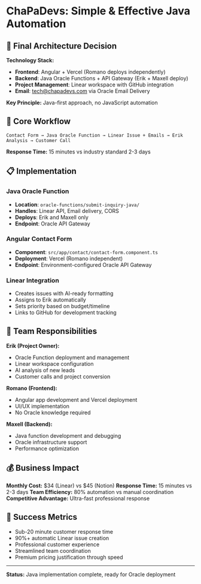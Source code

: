 # ChaPaDevs: Simple & Effective Java Automation

## 🎯 **Final Architecture Decision**

**Technology Stack:**
- **Frontend**: Angular + Vercel (Romano deploys independently)
- **Backend**: Java Oracle Functions + API Gateway (Erik + Maxell deploy)
- **Project Management**: Linear workspace with GitHub integration
- **Email**: tech@chapadevs.com via Oracle Email Delivery

**Key Principle:** Java-first approach, no JavaScript automation

## 🚀 **Core Workflow**

```
Contact Form → Java Oracle Function → Linear Issue + Emails → Erik Analysis → Customer Call
```

**Response Time:** 15 minutes vs industry standard 2-3 days

## 📋 **Implementation**

### Java Oracle Function
- **Location**: `oracle-functions/submit-inquiry-java/`
- **Handles**: Linear API, Email delivery, CORS
- **Deploys**: Erik and Maxell only
- **Endpoint**: Oracle API Gateway

### Angular Contact Form
- **Component**: `src/app/contact/contact-form.component.ts`
- **Deployment**: Vercel (Romano independent)
- **Endpoint**: Environment-configured Oracle API Gateway

### Linear Integration
- Creates issues with AI-ready formatting
- Assigns to Erik automatically
- Sets priority based on budget/timeline
- Links to GitHub for development tracking

## 🔧 **Team Responsibilities**

**Erik (Project Owner):**
- Oracle Function deployment and management
- Linear workspace configuration
- AI analysis of new leads
- Customer calls and project conversion

**Romano (Frontend):**
- Angular app development and Vercel deployment
- UI/UX implementation
- No Oracle knowledge required

**Maxell (Backend):**
- Java function development and debugging
- Oracle infrastructure support
- Performance optimization

## 💰 **Business Impact**

**Monthly Cost:** $34 (Linear) vs $45 (Notion)
**Response Time:** 15 minutes vs 2-3 days
**Team Efficiency:** 80% automation vs manual coordination
**Competitive Advantage:** Ultra-fast professional response

## 🎯 **Success Metrics**

- Sub-20 minute customer response time
- 90%+ automatic Linear issue creation
- Professional customer experience
- Streamlined team coordination
- Premium pricing justification through speed

---

**Status:** Java implementation complete, ready for Oracle deployment 